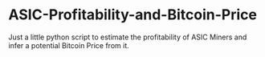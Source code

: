 # ASIC-Profitability-and-Bitcoin-Price
Just a little python script to estimate the profitability of ASIC Miners and infer a potential Bitcoin Price from it.
